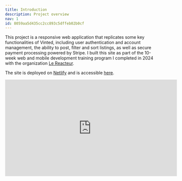```yaml
---
title: Introduction
description: Project overview
nav: 1
id: 8059aa5d435cc2cc893c5dffeb02b0cf
---
```


This project is a responsive web application that replicates some key functionalities of Vinted, including user authentication and account management, the ability to post, filter and sort listings, as well as secure payment processing powered by Stripe. I built this site as part of the 10-week web and mobile development training program I completed in 2024 with the organization [Le Reacteur](https://www.lereacteur.io/).

The site is deployed on [Netlify](https://www.netlify.com/) and is accessible [here](https://vocal-travesseiro-25a355.netlify.app/).

<iframe width="560" height="315" src="https://www.youtube.com/embed/YQ_iokf4C2c?si=2V0fQ9_Nu27gWs9E" title="YouTube video player" frameborder="0" allow="accelerometer; autoplay; clipboard-write; encrypted-media; gyroscope; picture-in-picture; web-share" referrerpolicy="strict-origin-when-cross-origin" allowfullscreen></iframe>
